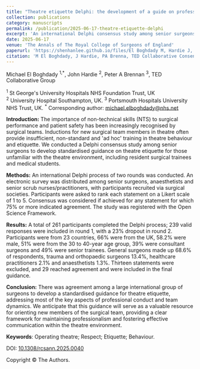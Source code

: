```yaml
---
title: "Theatre etiquette Delphi: the development of a guide on professional conduct and best practices in operating environments"
collection: publications
category: manuscripts
permalink: /publication/2025-06-17-theatre-etiquette-delphi
excerpt: 'An international Delphi consensus study among senior surgeons to develop standardized guidance on theatre etiquette to address professional conduct and team dynamics for those unfamiliar with the theatre environment, including resident surgical trainees and medical students. I was part of the TED Collaborative Group'
date: 2025-06-17
venue: 'The Annals of The Royal College of Surgeons of England'
paperurl: 'https://shenhanlee.github.io/files/El Boghdady M, Hardie J, Brennan PA, TED Collaborative Group_Theatre Etiquette Delphi_Ann R Coll Surg Engl_2025'
citation: 'M El Boghdady, J Hardie, PA Brenna, TED Collaborative Consensus. (2025). &quot;Theatre etiquette Delphi: the development of a guide on professional conduct and best practices in operating environments.&quot; <i>The Annals of The Royal College of Surgeons on England</i>. epub ahead of print'
---
```


Michael El Boghdady <sup>1,*</sup>, John Hardie <sup>2</sup>, Peter A Brennan <sup>3</sup>, TED Collaborative Group   

<sup>1</sup> St George's University Hospitals NHS Foundation Trust, UK  
<sup>2</sup> University Hospital Southampton, UK. 
<sup>3</sup> Portsmouth Hospitals University NHS Trust, UK.
<sup>*</sup> Corresponding author: [michael.elboghdady@nhs.net](mailto:michael.elboghdady@nhs.net)  

**Introduction:** The importance of non-technical skills (NTS) to surgical performance and patient safety has been increasingly recognised by surgical teams. Inductions for new surgical team members in theatre often provide insufficient, non-standard and 'ad hoc' training in theatre behaviour and etiquette. We conducted a Delphi consensus study among senior surgeons to develop standardised guidance on theatre etiquette for those unfamiliar with the theatre environment, including resident surgical trainees and medical students.

**Methods:** An international Delphi process of two rounds was conducted. An electronic survey was distributed among senior surgeons, anaesthetists and senior scrub nurses/practitioners, with participants recruited via surgical societies. Participants were asked to rank each statement on a Likert scale of 1 to 5. Consensus was considered if achieved for any statement for which 75% or more indicated agreement. The study was registered with the Open Science Framework.

**Results:** A total of 261 participants completed the Delphi process; 239 valid responses were included in round 1, with a 23% dropout in round 2. Participants were from 23 countries, 66% were from the UK, 58.2% were male, 51% were from the 30 to 40-year age group, 39% were consultant surgeons and 49% were senior trainees. General surgeons made up 68.6% of respondents, trauma and orthopaedic surgeons 13.4%, healthcare practitioners 2.1% and anaesthetists 1.3%. Thirteen statements were excluded, and 29 reached agreement and were included in the final guidance.

**Conclusion:** There was agreement among a large international group of surgeons to develop a standardised guidance for theatre etiquette, addressing most of the key aspects of professional conduct and team dynamics. We anticipate that this guidance will serve as a valuable resource for orienting new members of the surgical team, providing a clear framework for maintaining professionalism and fostering effective communication within the theatre environment.

<b>Keywords</b>: Operating theatre; Respect; Etiquette; Behaviour.  

DOI: [10.1308/rcsann.2025.0040](https://doi.org/10.1308/rcsann.2025.0040)  

Copyright © The Authors. 